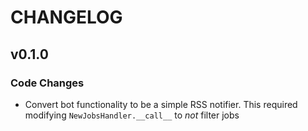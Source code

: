 # CHANGELOG

## v0.1.0

### Code Changes

- Convert bot functionality to be a simple RSS notifier. This required modifying `NewJobsHandler.__call__` to _not_ filter jobs
